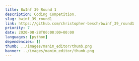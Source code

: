 ```yaml
---
title: BwInf 39 Round 1
description: Coding Competition.
slug: bwinf_39_round1
link: https://github.com/christopher-besch/bwinf_39_round1
priority: 7
date: 2020-08-28T00:00:00+00:00
languages: [python]
dependencies: []
thumb: ../images/manim_editor/thumb.png
banner: ../images/manim_editor/thumb.png
---
```


